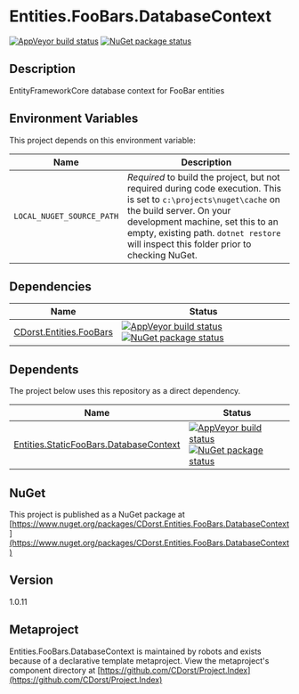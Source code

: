 # Entities.FooBars.DatabaseContext

[![AppVeyor build status](https://img.shields.io/appveyor/ci/cdorst/entities-foobars-databasecontext.svg?label=AppVeyor&style=for-the-badge)](https://ci.appveyor.com/project/cdorst/entities-foobars-databasecontext)
[![NuGet package status](https://img.shields.io/nuget/v/CDorst.Entities.FooBars.DatabaseContext.svg?label=NuGet&style=for-the-badge)](https://www.nuget.org/packages/CDorst.Entities.FooBars.DatabaseContext)

## Description

EntityFrameworkCore database context for FooBar entities

## Environment Variables

This project depends on this environment variable:

Name | Description
---- | -----------
`LOCAL_NUGET_SOURCE_PATH` | *Required* to build the project, but not required during code execution. This is set to `c:\projects\nuget\cache` on the build server. On your development machine, set this to an empty, existing path. `dotnet restore` will inspect this folder prior to checking NuGet.

## Dependencies

Name | Status
---- | ------
[CDorst.Entities.FooBars](https://github.com/CDorst/Entities.FooBars) | [![AppVeyor build status](https://img.shields.io/appveyor/ci/cdorst/entities-foobars.svg?label=AppVeyor&style=flat-square)](https://ci.appveyor.com/project/cdorst/entities-foobars) [![NuGet package status](https://img.shields.io/nuget/v/CDorst.Entities.FooBars.svg?label=NuGet&style=flat-square)](https://www.nuget.org/packages/CDorst.Entities.FooBars)

## Dependents

The project below uses this repository as a direct dependency.

Name | Status
---- | ------
[Entities.StaticFooBars.DatabaseContext](https://github.com/CDorst/Entities.StaticFooBars.DatabaseContext) | [![AppVeyor build status](https://img.shields.io/appveyor/ci/cdorst/entities-staticfoobars-databasecontext.svg?label=AppVeyor&style=flat-square)](https://ci.appveyor.com/project/cdorst/entities-staticfoobars-databasecontext) [![NuGet package status](https://img.shields.io/nuget/v/CDorst.Entities.StaticFooBars.DatabaseContext.svg?label=NuGet&style=flat-square)](https://www.nuget.org/packages/CDorst.Entities.StaticFooBars.DatabaseContext)

## NuGet


This project is published as a NuGet package at [https://www.nuget.org/packages/CDorst.Entities.FooBars.DatabaseContext](https://www.nuget.org/packages/CDorst.Entities.FooBars.DatabaseContext)

## Version

1.0.11

## Metaproject

Entities.FooBars.DatabaseContext is maintained by robots and exists because of a declarative template metaproject. View the metaproject's component directory at [https://github.com/CDorst/Project.Index](https://github.com/CDorst/Project.Index)

